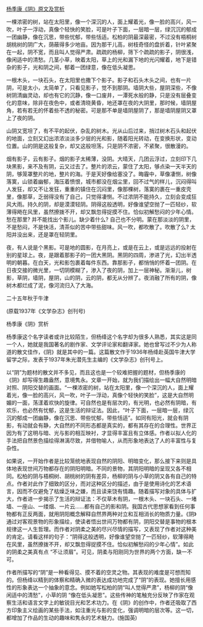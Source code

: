 [杨季康《阴》原文及赏析](https://www.vrrw.net/wx/9091.html)

一棵浓密的树，站在太阳里，像一个深沉的人，面上耀着光，像一脸的高兴，风一吹，叶子一浮动，真像个轻快的笑脸，可是叶子下面，一层暗一层，绿沉沉的郁成一团幽静，像在沉思，带些忧郁，带些恬适。松柏的阴最深最密，不过没有梧桐树胡桃树的阴广大，荫蔽得多少地亩。因为那干儿高，树枝奇怪的盘折着，针叶紧聚在一起，阴不宽，而且叫人觉得严肃。疏疏的杨柳，筛下个疏疏的影子，阴很浅，像闲适中的清愁。几茎小草，映着太阳，草上的光和漏下地的光闪耀着，地下是错杂的影子，光和阴之间，郁着一团绿意，像在低头凝思。

一根木头，一块石头，在太阳里也撒下个影子。影子和石头木头之间，也有一片阴，可是太小，太简单了，只看见影子，觉不到那阴。墙阴大些，屋阴深些，不像树阴清幽灵动，却也有它的沉静，像一口废井，一潭死水般的静，只是没有层叠变化的意味，除非在夜色中，或者清晓黄昏，地还罩在夜的大阴里，那时候，墙阴屋角，若有若无的怀着些不透的秘密。可是那不单是墙阴屋阴了，那是墙阴屋阴又罩上了夜的阴。



山阴又宽坦了，有不平的起伏，杂乱的树木。光从山后过来，捎过树木石头和起伏的地面，立刻又幻出浓浓淡淡多少层的光和影，随着阳光转动，在变换形状，变动位置。山的阴是这般复杂，却又这般坦荡，只是阴不浓密，不紧聚，很散漫的。

烟有影子，云有影子。烟的影子太稀薄，没阴。大晴天，几团云浮过，立刻印下几块黑影，来不及有阴，云又过去了。整片的浓云，蒙住了太阳，够点染一天半天的阴，够笼罩整片的地，整片的海。于是天好像给塞没了。晦霾中，草像凄恻，树像落寞，山锁着幽郁，海压着愤恨，城市都没在烟尘里，回不过气的样儿，沉闷得叫人发狂，却又不让发狂，重重的镇住在沉闷里，像那棵树，落寞的裹在一重皮壳里，像那草，乏弱得没有了自己，只觉得凄恻。不过浓阴不能持久，立刻会变成狂风大雨。持久的阴，却是漠漠轻阴。阴得这般透明，好像谁望空抛了一匹轻纱，软薄得飏在风里，虽然撩拨不开，却又飘忽得捉摸不住。恰似初解愁闷的少年心情。愁在那里? 并不能找出个影儿。缺少着什么? 自己也不分明。蒙在那淡淡的阴里，不是愁闷，不是快活，清茶似的苦中带些甜味。风一吹，都吹散了。吹散了么? 太阳并没出来，还是罩在轻阴里。

夜，有人说是个黑影。可是地的圆影，在月亮上，或是在云上，或是远远的投射在别的星球上。夜，是跟着那影子的一团大黑阴。黑阴的四周，渗进了光，幻出半透明的朝暮。在白天，光和影包裹着每件东西。靠那影子，都悄悄的怀着一团阴。在日夜交接的微光里，一切阴模糊了，渗入了夜的阴，加上一层神秘。渐渐儿，树影，草阴，墙阴，屋阴，山的阴，云的阴，都无从分辨了。夜消融了所有的阴，像树木都烂成了泥，像河流归入了大海。

二十五年秋于牛津

(原载1937年《文学杂志》创刊号)

杨季康《阴》赏析

杨季康这个名字读者或许比较陌生，但杨绛这个名字却为很多人熟悉，其实这是同一个人，她就是我国著名的剧作家、文学评论家和翻译家。她也曾写过不少为人称道的散文佳作，《阴》就是其中的一篇。这篇散文作于1936年杨绛赴英国牛津大学留学之际，发表于1937年朱光潜先生主编的《文学杂志》创刊号上。

以“阴”为题材的散文并不多见，而且这也是一个较难把握的题材，但杨季康的《阴》却写得生趣盎然，意境隽永。文章一开始，就为我们描绘出一幅大自然明暗对照、阴阳交替的画面。“一棵浓密的树，站在太阳里，像一个深沉的人，面上耀着光，像一脸的高兴，风一吹，叶子一浮动，真像个轻快的笑脸”，这是大自然明媚的一面，荡漾着欢快的旋律。可自然也是有层次的，有光明，也必然有阴暗，有欢乐，也必然有忧郁，这是生活的辩证法。因此，“叶子下面，一层暗一层，绿沉沉的郁成一团幽静，像在沉思、带些忧郁，带些恬适”。如同有阳光，就会有阴影，有动就会有静，大自然的不同形态都是真实的，都有其存在的合理性。世界正因为有了这明与暗、光与影的相互映衬，才显得丰富且有立体感。作者以拟人化的手法把自然景色描绘得淋漓尽致，并借物喻人，从而形象地表达了人的丰富性与复杂性。

如果说，一开始作者是比较笼统地表现自然的阴阳、明暗变化，那么接下来则是具体地表现世间万物都存在的阴阳明暗。不同的景物，其阴阳明暗的呈现又各不相同。松柏的阴与梧桐树、胡桃树的阴有差异，杨柳的阴与小草的阴又各有自己的特点。作者对此作了细致的区分，而对这种区分的描述，由于是使用诗化的艺术语言，因而不仅避免了枯燥乏味之嫌，而且读来饶有情趣。随着描写对象的具体与扩大，作者进一步揭示了生活的辩证法：不仅草木有阴，一根木头、一块石头、一堵墙、一座山、一缕烟、一片云……都有自己的影和阴。我国古代思想家看到任何事物都有正反两面，就用阴阳概念解释自然界两种对立和互相消长的物质力量。《阴》通过对客观景物的形象描绘，使读者悟出世间万物都有阴，阴阳交替是事物的根本规律这一人生哲理。而作者对阴柔之美的尽兴尽情的描写，又表现了作者对这种美的肯定。请看这样的句子：“阴得这般透明，好像谁望空抛了一匹轻纱，软薄得飏在风里，虽然撩拨不开，却又飘忽得捉摸不住。恰似初解愁闷的少年心情”。如此的阴柔之美真有点 “不让须眉”。可见，阴柔与阳刚同为世界的两个方面，缺一不可。

作者所描写的“阴”是一种看得见、摸不着的空灵之物。其表现的难度是可想而知的。但杨绛以精到的体察和精确入微的表达成功地完成了“阴”的表现。她擅长用感性的形象表达一个抽象的意念。例如她写松柏的阴“叫人觉得严肃”，杨柳的阴“像闲适中的清愁”，小草的阴 “像在低头凝思”。这些传神的笔触充分反映了作家在观察生活和语言文字上的敏锐目光和艺术功力。在《阴》的创作中，作者还吸取了西方印象主义绘画的某些手法，如注重光与影的变化，强调明暗的层次等。这一切，都增加了作品的生动的趣味和隽永的艺术魅力。(施国英)


